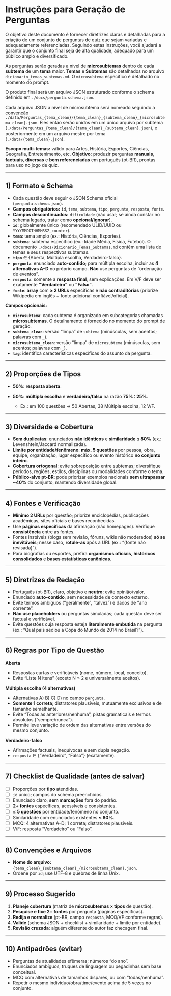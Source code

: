 # Instruções para Geração de Perguntas

O objetivo deste documento é fornecer diretrizes claras e detalhadas para a criação de um conjunto de perguntas de quiz que sejam variadas e adequadamente referenciadas. Seguindo estas instruções, você ajudará a garantir que o conjunto final seja de alta qualidade, adequado para um público amplo e diversificado.

As perguntas serão geradas a nível de **microsubtemas** dentro de cada **subtema** de um **tema** maior. **Temas** e **Subtemas** são detalhados no arquivo `dicionario_temas_subtemas.md`. O `microsubtema` específico é detalhado no momento do prompt.

O produto final será um arquivo JSON estruturado conforme o schema definido em `./docs/pergunta.schema.json`.

Cada arquivo JSON a nível de microsubtema será nomeado seguindo a convenção `./data/Perguntas_{tema_clean}/{tema_clean}_{subtema_clean}_{microsubtema_clean}.json`.
Eles então serão unidos em um único arquivo por subtema (`./data/Perguntas_{tema_clean}/{tema_clean}_{subtema_clean}.json`), e posteriormente em um arquivo mestre por tema (`./data/{tema_clean}.json`).

**Escopo multi-temas:** válido para Artes, História, Esportes, Ciências, Geografia, Entretenimento, etc.
**Objetivo:** produzir perguntas **manuais**, **factuais**, **diversas** e **bem referenciadas** em português (pt-BR), prontas para uso no jogo de quiz.

---

## 1) Formato e Schema

* Cada questão deve seguir o JSON Schema oficial (`pergunta.schema.json`).
* **Campos obrigatórios:** `id`, `tema`, `subtema`, `tipo`, `pergunta`, `resposta`, `fonte`.
* **Campos descontinuados:** `dificuldade` (não usar; se ainda constar no schema legado, tratar como **opcional/ignorar**).
* **`id`**: globalmente único (recomendado ULID/UUID ou `YYYYMMDDTHHMMSSZ_counter`).
* **`tema`**: tema amplo (ex.: História, Ciências, Esportes).
* **`subtema`**: subtema específico (ex.: Idade Média, Física, Futebol). O documento `./docs/Dicionario_Temas_Subtemas.md` contém uma lista de temas e seus respectivos subtemas.
* **`tipo`** ∈ {Aberta, Múltipla escolha, Verdadeiro-falso}.
* **`pergunta`**: enunciado **auto-contido**; para múltipla escolha, incluir as **4 alternativas A–D** no próprio campo. **Não** use perguntas de “ordenação de eventos”.
* **`resposta`**: somente a **resposta final**, sem explicações. Em V/F deve ser exatamente **"Verdadeiro"** ou **"Falso"**.
* **`fonte`**: **array** com **≥ 2 URLs** específicas e **não contraditórias** (priorize Wikipedia em inglês + fonte adicional confiável/oficial).

**Campos opcionais:**

* **`microsubtema`**: cada subtema é organizado em subcategorias chamadas **microsubtemas**. O detalhamento é fornecido no momento do prompt de geração.
* **`subtema_clean`**: versão “limpa” de `subtema` (minúsculas, sem acentos; palavras com `_`).
* **`microsubtema_clean`**: versão “limpa” de `microsubtema` (minúsculas, sem acentos; palavras com `_`).
* **`tag`**: identifica características específicas do assunto da pergunta.

---

## 2) Proporções de Tipos

* **50%**: **resposta aberta**.
* **50%**: **múltipla escolha** e **verdadeiro/falso** na razão **75% : 25%**.

  * Ex.: em 100 questões → 50 Abertas, 38 Múltipla escolha, 12 V/F.

---

## 3) Diversidade e Cobertura

* **Sem duplicatas**: enunciados **não idênticos** e **similaridade ≤ 80%** (ex.: Levenshtein/Jaccard normalizada).
* **Limite por entidade/fenômeno**: **máx. 5 questões** por pessoa, obra, equipe, organização, lugar específico ou evento histórico **no conjunto inteiro**.
* **Cobertura ortogonal**: evite sobreposição entre subtemas; diversifique períodos, regiões, estilos, disciplinas ou modalidades conforme o tema.
* **Público-alvo pt-BR**: pode priorizar exemplos nacionais **sem ultrapassar \~40%** do conjunto, mantendo diversidade global.

---

## 4) Fontes e Verificação

* **Mínimo 2 URLs** por questão; priorize enciclopédias, publicações acadêmicas, sites oficiais e bases reconhecidas.
* Use **páginas específicas** da afirmação (não homepages). Verifique **consistência** entre as fontes.
* Fontes instáveis (blogs sem revisão, fóruns, wikis não moderados) **só se inevitáveis**; nesse caso, **rotule-as** após a URL (ex.: “(fonte não revisada)”).
* Para biografias ou esportes, prefira **organismos oficiais**, **históricos consolidados** e **bases estatísticas canônicas**.

---

## 5) Diretrizes de Redação

* Português (pt-BR), claro, objetivo e **neutro**; evite opinião/valor.
* Enunciado **auto-contido**, sem necessidade de contexto externo.
* Evite termos ambíguos (“geralmente”, “talvez”) e dados de “ano corrente”.
* **Não use placeholders** ou perguntas simuladas; cada questão deve ser factual e verificável.
* Evite questões cuja resposta esteja **literalmente embutida** na pergunta (ex.: “Qual país sediou a Copa do Mundo de 2014 no Brasil?”).

---

## 6) Regras por Tipo de Questão

**Aberta**

* Respostas curtas e verificáveis (nome, número, local, conceito).
* Evite “Liste N itens” (exceto N ≤ 2 e universalmente aceitos).

**Múltipla escolha (4 alternativas)**

* Alternativas A) B) C) D) no campo `pergunta`.
* **Somente 1 correta**; distratores plausíveis, mutuamente exclusivos e de tamanho semelhante.
* Evite “Todas as anteriores/nenhuma”, pistas gramaticais e termos absolutos (“sempre/nunca”).
* Permite leve variação de ordem das alternativas entre versões do mesmo conjunto.

**Verdadeiro-falso**

* Afirmações factuais, inequívocas e sem dupla negação.
* `resposta` ∈ {“Verdadeiro”, “Falso”} (exatamente).

---

## 7) Checklist de Qualidade (antes de salvar)

* [ ] Proporções por **tipo** atendidas.
* [ ] `id` único; campos do schema preenchidos.
* [ ] Enunciado claro, **sem marcações** fora do padrão.
* [ ] **2+ fontes** específicas, acessíveis e consistentes.
* [ ] ≤ **5 questões** por entidade/fenômeno no conjunto.
* [ ] Similaridade com enunciados existentes **≤ 80%**.
* [ ] MCQ: 4 alternativas A–D; 1 correta; distratores plausíveis.
* [ ] V/F: resposta “Verdadeiro” ou “Falso”.

---

## 8) Convenções e Arquivos

* **Nome do arquivo:** `{tema_clean}_{subtema_clean}_{microsubtema_clean}.json`.
* Ordene por `id`; use UTF-8 e quebras de linha Unix.

---

## 9) Processo Sugerido

1. **Planeje cobertura** (matriz de **microsubtemas × tipos** de questão).
2. **Pesquise e fixe 2+ fontes** por pergunta (páginas específicas).
3. **Redija e normalize** (pt-BR, campo `resposta`, MCQ/VF conforme regras).
4. **Valide** (schema JSON + checklist + similaridade + limite por entidade).
5. **Revisão cruzada**: alguém diferente do autor faz checagem final.

---

## 10) Antipadrões (evitar)

* Perguntas de atualidades efêmeras; números “do ano”.
* Enunciados ambíguos, truques de linguagem ou pegadinhas sem base conceitual.
* MCQ com alternativas de tamanhos díspares, ou com “todas/nenhuma”.
* Repetir o mesmo indivíduo/obra/time/evento acima de 5 vezes no conjunto.
